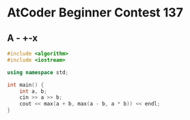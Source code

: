 # AtCoder Beginner Contest 137
## A - +-x
```cpp
#include <algorithm>
#include <iostream>

using namespace std;

int main() {
    int a, b;
    cin >> a >> b;
    cout << max(a + b, max(a - b, a * b)) << endl;
}
```
